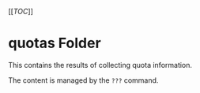 [[_TOC_]]

# quotas Folder
This contains the results of collecting quota information.

The content is managed by the `???` command.
